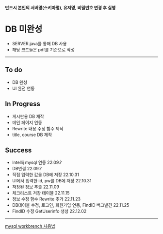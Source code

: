 **반드시 본인의 서버명(스키마명), 유저명, 비밀번호 변경 후 실행**

# DB 미완성
- SERVER.java를 통해 DB 사용
- 해당 코드들은 pdf를 기준으로 작성
---
## To do
- DB 완성
- UI 완전 연동

## In Progress
- 게시판용 DB 제작
- 메인 페이지 연동
- Rewrite 내용 수정 함수 제작
- title, course DB 제작

## Success
- Intellij mysql 연동                             22.09.?
- DB연결                                          22.09.?
- 직접 입력한 값을 DB에 저장                        22.10.31
- UI에서 입력한 id, pw를 DB에 저장                 22.10.31
- 저장된 정보 추출                                 22.11.09
- 체크리스트 저장 테이블                           22.11.15
- 정보 수정 함수 Rewrite 추가                     22.11.23
- DB테이블 수정, 로그인, 회원가입 연동, FindID 버그발견 22.11.25
- FindID 수정 GetUserinfo 생성                    22.12.02
---
[mysql workbrench 사용법](https://post.naver.com/viewer/postView.naver?volumeNo=31829227&memberNo=1085064)
